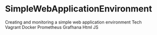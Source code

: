 # SimpleWebApplicationEnvironment
Creating and monitoring a simple web application environment  Tech Vagrant Docker Prometheus Grafhana Html JS
